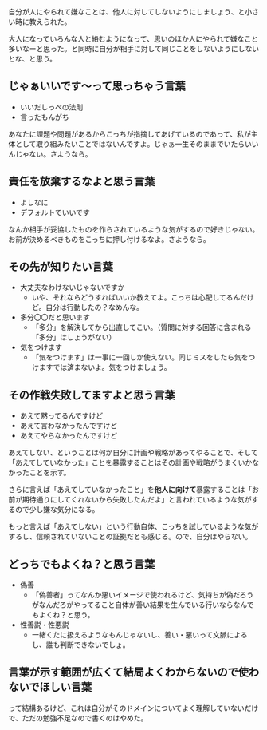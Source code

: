 自分が人にやられて嫌なことは、他人に対してしないようにしましょう、と小さい時に教えられた。

大人になっていろんな人と絡むようになって、思いのほか人にやられて嫌なこと多いなーと思った。と同時に自分が相手に対して同じことをしないようにしないとな、と思う。

## じゃぁいいです〜って思っちゃう言葉

* いいだしっぺの法則
* 言ったもんがち

あなたに課題や問題があるからこっちが指摘してあげているのであって、私が主体として取り組みたいことではないんですよ。じゃぁ一生そのままでいたらいいんじゃない。さようなら。

## 責任を放棄するなよと思う言葉

* よしなに
* デフォルトでいいです

なんか相手が妥協したものを作らされているような気がするので好きじゃない。お前が決めるべきものをこっちに押し付けるなよ。さようなら。

## その先が知りたい言葉

* 大丈夫なわけないじゃないですか
  * いや、それならどうすればいいか教えてよ。こっちは心配してるんだけど。自分は行動したの？なめんな。
* 多分〇〇だと思います
  * 「多分」を解決してから出直してこい。（質問に対する回答に含まれる「多分」はしょうがない）
* 気をつけます
  * 「気をつけます」は一事に一回しか使えない。同じミスをしたら気をつけますでは済まないよ。気をつけましょう。

## その作戦失敗してますよと思う言葉

* あえて黙ってるんですけど
* あえて言わなかったんですけど
* あえてやらなかったんですけど

あえてしない、ということは何か自分に計画や戦略があってやることで、そして「あえてしていなかった」ことを暴露することはその計画や戦略がうまくいかなかったことを示す。

さらに言えば「あえてしていなかったこと」を**他人に向けて**暴露することは「お前が期待通りにしてくれないから失敗したんだよ」と言われているような気がするので少し嫌な気分になる。

もっと言えば「あえてしない」という行動自体、こっちを試しているような気がするし、信頼されていないことの証拠だとも感じる。ので、自分はやらない。

## どっちでもよくね？と思う言葉

* 偽善
  * 「偽善者」ってなんか悪いイメージで使われるけど、気持ちが偽だろうがなんだろがやってること自体が善い結果を生んでいる行いならなんでもよくね？と思う。
* 性善説・性悪説
  * 一緒くたに扱えるようなもんじゃないし、善い・悪いって文脈によるし、誰も判断できないでしょ。

## 言葉が示す範囲が広くて結局よくわからないので使わないでほしい言葉

って結構あるけど、これは自分がそのドメインについてよく理解していないだけで、ただの勉強不足なので書くのはやめた。
